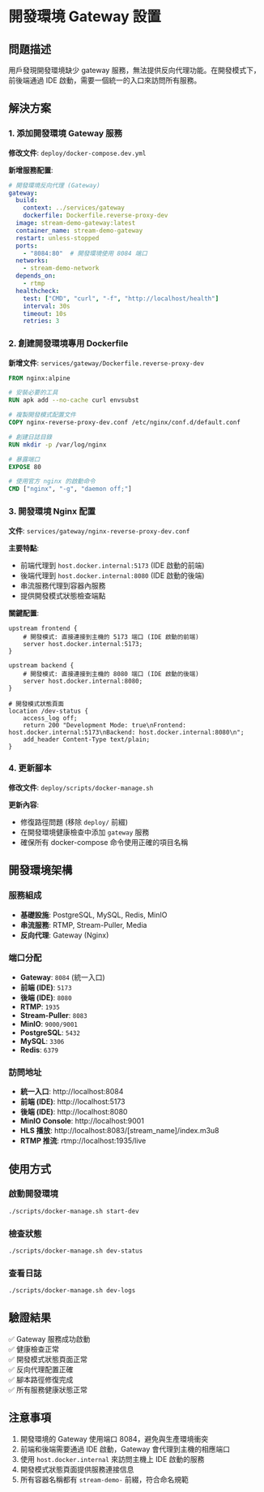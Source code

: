# 開發環境 Gateway 設置

## 問題描述

用戶發現開發環境缺少 gateway 服務，無法提供反向代理功能。在開發模式下，前後端通過 IDE 啟動，需要一個統一的入口來訪問所有服務。

## 解決方案

### 1. 添加開發環境 Gateway 服務

**修改文件**: `deploy/docker-compose.dev.yml`

**新增服務配置**:
```yaml
# 開發環境反向代理 (Gateway)
gateway:
  build:
    context: ../services/gateway
    dockerfile: Dockerfile.reverse-proxy-dev
  image: stream-demo-gateway:latest
  container_name: stream-demo-gateway
  restart: unless-stopped
  ports:
    - "8084:80"  # 開發環境使用 8084 端口
  networks:
    - stream-demo-network
  depends_on:
    - rtmp
  healthcheck:
    test: ["CMD", "curl", "-f", "http://localhost/health"]
    interval: 30s
    timeout: 10s
    retries: 3
```

### 2. 創建開發環境專用 Dockerfile

**新增文件**: `services/gateway/Dockerfile.reverse-proxy-dev`

```dockerfile
FROM nginx:alpine

# 安裝必要的工具
RUN apk add --no-cache curl envsubst

# 複製開發模式配置文件
COPY nginx-reverse-proxy-dev.conf /etc/nginx/conf.d/default.conf

# 創建日誌目錄
RUN mkdir -p /var/log/nginx

# 暴露端口
EXPOSE 80

# 使用官方 nginx 的啟動命令
CMD ["nginx", "-g", "daemon off;"]
```

### 3. 開發環境 Nginx 配置

**文件**: `services/gateway/nginx-reverse-proxy-dev.conf`

**主要特點**:
- 前端代理到 `host.docker.internal:5173` (IDE 啟動的前端)
- 後端代理到 `host.docker.internal:8080` (IDE 啟動的後端)
- 串流服務代理到容器內服務
- 提供開發模式狀態檢查端點

**關鍵配置**:
```nginx
upstream frontend {
    # 開發模式: 直接連接到主機的 5173 端口 (IDE 啟動的前端)
    server host.docker.internal:5173;
}

upstream backend {
    # 開發模式: 直接連接到主機的 8080 端口 (IDE 啟動的後端)
    server host.docker.internal:8080;
}

# 開發模式狀態頁面
location /dev-status {
    access_log off;
    return 200 "Development Mode: true\nFrontend: host.docker.internal:5173\nBackend: host.docker.internal:8080\n";
    add_header Content-Type text/plain;
}
```

### 4. 更新腳本

**修改文件**: `deploy/scripts/docker-manage.sh`

**更新內容**:
- 修復路徑問題 (移除 `deploy/` 前綴)
- 在開發環境健康檢查中添加 `gateway` 服務
- 確保所有 docker-compose 命令使用正確的項目名稱

## 開發環境架構

### 服務組成
- **基礎設施**: PostgreSQL, MySQL, Redis, MinIO
- **串流服務**: RTMP, Stream-Puller, Media
- **反向代理**: Gateway (Nginx)

### 端口分配
- **Gateway**: `8084` (統一入口)
- **前端 (IDE)**: `5173`
- **後端 (IDE)**: `8080`
- **RTMP**: `1935`
- **Stream-Puller**: `8083`
- **MinIO**: `9000/9001`
- **PostgreSQL**: `5432`
- **MySQL**: `3306`
- **Redis**: `6379`

### 訪問地址
- **統一入口**: http://localhost:8084
- **前端 (IDE)**: http://localhost:5173
- **後端 (IDE)**: http://localhost:8080
- **MinIO Console**: http://localhost:9001
- **HLS 播放**: http://localhost:8083/[stream_name]/index.m3u8
- **RTMP 推流**: rtmp://localhost:1935/live

## 使用方式

### 啟動開發環境
```bash
./scripts/docker-manage.sh start-dev
```

### 檢查狀態
```bash
./scripts/docker-manage.sh dev-status
```

### 查看日誌
```bash
./scripts/docker-manage.sh dev-logs
```

## 驗證結果

✅ Gateway 服務成功啟動  
✅ 健康檢查正常  
✅ 開發模式狀態頁面正常  
✅ 反向代理配置正確  
✅ 腳本路徑修復完成  
✅ 所有服務健康狀態正常  

## 注意事項

1. 開發環境的 Gateway 使用端口 8084，避免與生產環境衝突
2. 前端和後端需要通過 IDE 啟動，Gateway 會代理到主機的相應端口
3. 使用 `host.docker.internal` 來訪問主機上 IDE 啟動的服務
4. 開發模式狀態頁面提供服務連接信息
5. 所有容器名稱都有 `stream-demo-` 前綴，符合命名規範 